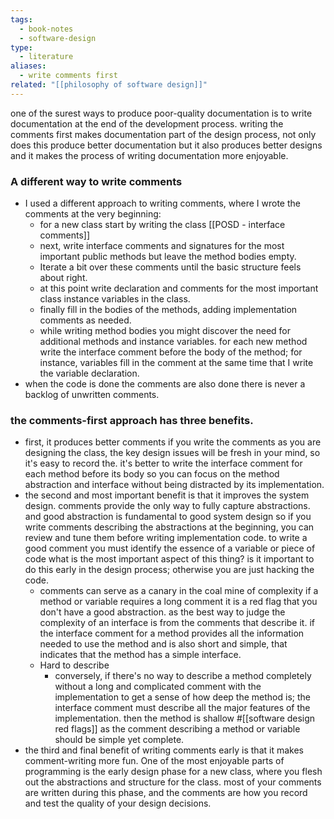 ```yaml
---
tags:
  - book-notes
  - software-design
type:
  - literature
aliases:
  - write comments first
related: "[[philosophy of software design]]"
---
```

one of the surest ways to produce poor-quality documentation is to write documentation at the end of the development process. writing the comments first makes documentation part of the design process, not only does this produce better documentation but it also produces better designs and it makes the process of writing documentation more enjoyable.
### A different way to write comments
- I used a different approach to writing comments, where I wrote the comments at the very beginning:
	- for a new class start by writing the class [[POSD - interface comments]]
	- next, write interface comments and signatures for the most important public methods but leave the method bodies empty.
	- Iterate a bit over these comments until the basic structure feels about right.
	- at this point write declaration and comments for the most important class instance variables in the class.
	- finally fill in the bodies of the methods, adding implementation comments as needed.
	- while writing method bodies you might discover the need for additional methods and instance variables. for each new method write the interface comment before the body of the method; for instance, variables fill in the comment at the same time that I write the variable declaration.
- when the code is done the comments are also done there is never a backlog of unwritten comments.

### the comments-first approach has three benefits.

- first, it produces better comments if you write the comments as you are designing the class, the key design issues will be fresh in your mind, so it's easy to record the. it's better to write the interface comment for each method before its body so you can focus on the method abstraction and interface without being distracted by its implementation.
- the second and most important benefit is that it improves the system design. comments provide the only way to fully capture abstractions. and good abstraction is fundamental to good system design so if you write comments describing the abstractions at the beginning, you can review and tune them before writing implementation code. to write a good comment you must identify the essence of a variable or piece of code what is the most important aspect of this thing? is it important to do this early in the design process; otherwise you are just hacking the code.
	- comments can serve as a canary in the coal mine of complexity if a method or variable requires a long comment it is a red flag that you don't have a good abstraction. as the best way to judge the complexity of an interface is from the comments that describe it. if the interface comment for a method provides all the information needed to use the method and is also short and simple, that indicates that the method has a simple interface.
	- Hard to describe
		- conversely, if there's no way to describe a method completely without a long and complicated comment with the implementation to get a sense of how deep the method is; the interface comment must describe all the major features of the implementation. then the method is shallow #[[software design red flags]] as the comment describing a method or variable should be simple yet complete.
- the third and final benefit of writing comments early is that it makes comment-writing more fun. One of the most enjoyable parts of programming is the early design phase for a new class, where you flesh out the abstractions and structure for the class. most of your comments are written during this phase, and the comments are how you record and test the quality of your design decisions.
